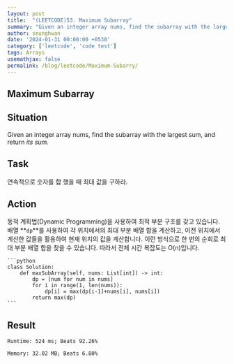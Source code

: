 ```yaml
---
layout: post
title:  "(LEETCODE)53. Maximum Subarray"
summary: "Given an integer array nums, find the subarray with the largest sum, and return its sum."
author: seunghwan
date: '2024-01-31 00:00:00 +0530'
category: ['leetcode', 'code test']
tags: Arrays
usemathjax: false
permalink: /blog/leetcode/Maximum-Subarry/
---
```

## Maximum Subarray


## Situation

Given an integer array nums, find the subarray with the largest sum, and return *its sum.*

## Task

연속적으로 숫자를 합 했을 때 최대 값을 구하라.

## Action

동적 계획법(Dynamic Programming)을 사용하여 최적 부분 구조를 갖고 있습니다. 배열 **`dp`**를 사용하여 각 위치에서의 최대 부분 배열 합을 계산하고, 이전 위치에서 계산한 값들을 활용하여 현재 위치의 값을 계산합니다. 이런 방식으로 한 번의 순회로 최대 부분 배열 합을 찾을 수 있습니다. 따라서 전체 시간 복잡도는 O(n)입니다.

    ```python
    class Solution:
        def maxSubArray(self, nums: List[int]) -> int:
            dp = [num for num in nums]
            for i in range(1, len(nums)):
                dp[i] = max(dp[i-1]+nums[i], nums[i])
            return max(dp)
    ```

## Result

    Runtime: 524 ms; Beats 92.26%

    Memory: 32.02 MB; Beats 6.80%
